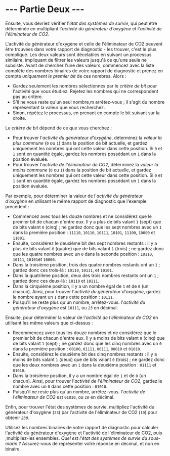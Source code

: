 # --- Partie Deux ---

Ensuite, vous devriez vérifier l'*état des systèmes de survie*, qui peut être déterminée en multipliant l'*activité du générateur d'oxygène* et l'*activité de l'éliminateur de CO2*.

L'activité du générateur d'oxygène et celle de l'éliminateur de CO2 peuvent être trouvées dans votre rapport de diagnostic - les trouver, c'est le plus compliqué. Les deux valeurs sont décelables en suivant un processus similaire, impliquant de filtrer les valeurs jusqu'à ce qu'une seule ne subsiste. Avant de chercher l'une des valeurs, commencez avec la liste complète des nombres binaires de votre rapport de diagnostic et prenez en compte *uniquement le premier bit* de ces nombres. Alors :

- Gardez seulement les nombres sélectionnés par le *critère de bit* pour l'activité que vous étudiez. Rejetez les nombres qui ne correspondent pas au critère.
- S'il ne vous reste qu'un seul nombre,m arrêtez-vous ; il s'agit du nombre représentant la valeur que vous recherchez.
- Sinon, répétez le processus, en prenant en compte le bit suivant sur la droite.

Le *critère de bit* dépend de ce que vous cherchez :

- Pour trouver l'*activité du générateur d'oxygène*, déterminez la *valeur la plus commune* (`0` ou `1`) dans la position de bit actuelle, et gardez uniquement les nombres qui ont cette valeur dans cette position. Si `0` et `1` sont en quantité égale, gardez les nombres possédant un `1` dans la position évaluée.
- Pour trouver l'*activité de l'éliminateur de CO2*, déterminez la *valeur la moins commune* (`0` ou `1`) dans la position de bit actuelle, et gardez uniquement les nombres qui ont cette valeur dans cette position. Si `0` et `1` sont en quantité égale, gardez les nombres possédant un `1` dans la position évaluée.

Par exemple, pour déterminer la valeur de l'*activité du générateur d'oxygène* en utilisant le même rapport de diagnostic que l'exemple précédent :

- Commencez avec tous les douze nombres et ne considérez que le premier bit de chacun d'entre eux. Il y a plus de bits valant `1` (sept) que de bits valant `0` (cinq) ; ne gardez donc que les sept nombres avec un `1` dans la première position : `11110`, `10110`, `10111`, `10101`, `11100`, `10000` et `11001`.
- Ensuite, considérez le deuxième bit des sept nombres restants : il y a plus de bits valant `0` (quatre) que de bits valant `1` (trois) ; ne gardez donc que les quatre nombres avec un `0` dans la seconde position : `10110`, `10111`, `10101`et `10000`.
- Dans la troisième position, trois des quatre nombres restants ont un `1` ; gardez donc ces trois-là : `10110`, `10111`, et `10101`.
- Dans la quatrième position, deux des trois nombres restants ont un `1` ; gardez donc ces deux-là : `10110` et `10111`.
- Dans la cinquième position, il y a un nombre égal de `1` et de `0` (un chacun). Ainsi, pour trouver l'*activité du générateur d'oxygène*, gardez le nombre ayant un `1` dans cette position : `10111`.
- Puisqu'il ne reste plus qu'un nombre, arrêtez-vous. l'*activité du générateur d'oxygène* est `10111`, ou *`23`* en décimal.

Ensuite, pour déterminer la valeur de l'*activité de l'éliminateur de CO2* en utilisant les même valeurs que ci-dessus :

- Recommencez avec tous les douze nombres et ne considérez que le premier bit de chacun d'entre eux. Il y a moins de bits valant `0` (cinq) que de bits valant `1` (sept) ; ne gardez donc que les cinq nombres avec un `0` dans la première position : `00100`, `01111`, `00111`, `00010` et `01010`.
- Ensuite, considérez le deuxième bit des cinq nombres restants : il y a moins de bits valant `1` (deux) que de bits valant `0` (trois) ; ne gardez donc que les deux nombres avec un `1` dans la deuxième position : `01111` et `01010`.
- Dans la troisième position, il y a un nombre égal de `1` et de `0` (un chacun). Ainsi, pour trouver l'*activité de l'éliminateur de CO2*, gardez le nombre avec un `0` dans cette position : `01010`.
- Puisqu'il ne reste plus qu'un nombre, arrêtez-vous. l'*activité de l'éliminateur de CO2* est `01010`, ou *`10`* en décimal.

Enfin, pour trouver l'état des systèmes de survie, multipliez l'activité du générateur d'oxygène (`23`) par l'activité de l'éliminateur de CO2 (`10`) pour obtenir *`230`*.

Utilisez les nombres binaires de votre rapport de diagnostic pour calculer l'activité du générateur d'oxygène et l'activité de l'éliminateur de CO2, puis ;multipliez-les ensembles. *Quel est l'état des systèmes de survie du sous-marin ?* Assurez-vous de représenter votre réponse en décimal, et non en binaire.
